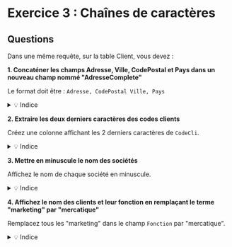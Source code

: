 # Exercice 3 : Chaînes de caractères

## Questions

Dans une même requête, sur la table Client, vous devez :

**1. Concaténer les champs Adresse, Ville, CodePostal et Pays dans un nouveau champ nommé "AdresseComplete"**

Le format doit être : `Adresse, CodePostal Ville, Pays`

<details>
<summary>💡 Indice</summary>

Utilisez l'opérateur de concaténation `||` pour joindre des chaînes :
```sql
SELECT Adresse || ', ' || CodePostal || ' ' || Ville || ', ' || Pays AS AdresseComplete
```
</details>

**2. Extraire les deux derniers caractères des codes clients**

Créez une colonne affichant les 2 derniers caractères de `CodeCli`.

<details>
<summary>💡 Indice</summary>

Utilisez la fonction `SUBSTR()` ou `RIGHT()` pour extraire une partie de chaîne. En SQLite, `SUBSTR(CodeCli, -2)` récupère les 2 derniers caractères.
</details>

**3. Mettre en minuscule le nom des sociétés**

Affichez le nom de chaque société en minuscule.

<details>
<summary>💡 Indice</summary>

Utilisez la fonction `LOWER()` pour convertir en minuscules.
</details>

**4. Affichez le nom des clients et leur fonction en remplaçant le terme "marketing" par "mercatique"**

Remplacez tous les "marketing" dans le champ `Fonction` par "mercatique".

<details>
<summary>💡 Indice</summary>

Utilisez la fonction `REPLACE()` :
```sql
REPLACE(Fonction, 'marketing', 'mercatique')
```
</details>

